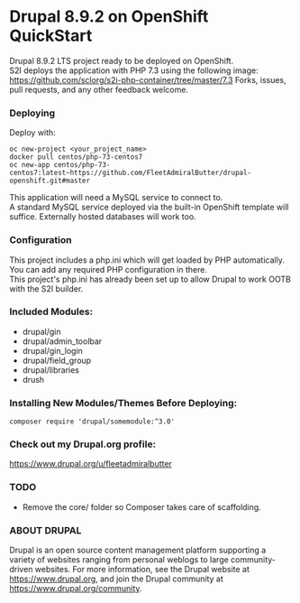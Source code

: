 # Drupal 8.9.2 on OpenShift QuickStart

Drupal 8.9.2 LTS project ready to be deployed on OpenShift.\
S2I deploys the application with PHP 7.3 using the following image: https://github.com/sclorg/s2i-php-container/tree/master/7.3
Forks, issues, pull requests, and any other feedback welcome.


### Deploying
Deploy with:
```
oc new-project <your_project_name>
docker pull centos/php-73-centos7
oc new-app centos/php-73-centos7:latest~https://github.com/FleetAdmiralButter/drupal-openshift.git#master
```

This application will need a MySQL service to connect to.\
A standard MySQL service deployed via the built-in OpenShift template will suffice. Externally hosted databases will work too.

### Configuration
This project includes a php.ini which will get loaded by PHP automatically. You can add any required PHP configuration in there.\
This project's php.ini has already been set up to allow Drupal to work OOTB with the S2I builder.

### Included Modules:
- drupal/gin
- drupal/admin_toolbar
- drupal/gin_login
- drupal/field_group
- drupal/libraries
- drush

### Installing New Modules/Themes Before Deploying:
```
composer require 'drupal/somemodule:^3.0'
```

### Check out my Drupal.org profile:
https://www.drupal.org/u/fleetadmiralbutter

### TODO
- Remove the core/ folder so Composer takes care of scaffolding.

### ABOUT DRUPAL

Drupal is an open source content management platform supporting a variety of
websites ranging from personal weblogs to large community-driven websites. For
more information, see the Drupal website at https://www.drupal.org, and join
the Drupal community at https://www.drupal.org/community.
